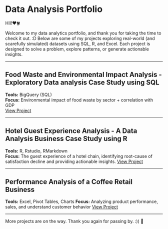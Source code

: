 # Data Analysis Portfolio

HII!❤️🍀

Welcome to my data analytics portfolio, and thank you for taking the time to check it out. :D
Below are some of my projects exploring real-world (and scarefully simulated) datasets using SQL, R, and Excel. Each project is designed to solve a problem, explore patterns, or generate actionable insights.

---

## Food Waste and Environmental Impact Analysis - Exploratory Data analysis Case Study using SQL 
**Tools:** BigQuery (SQL)  
**Focus:** Environmental impact of food waste by sector + correlation with GDP  
[View Project](https://github.com/rh133/food_waste_and_enviromental_impact_analysis)  

---

## Hotel Guest Experience Analysis - A Data Analysis Business Case Study using R
**Tools:** R, Rstudio, RMarkdown  
**Focus:** The guest experience of a hotel chain, identifying root-cause of satisfaction decline and providing actionable insights. 
[View Project](https://github.com/rh133/hotel-guest-experience-project/tree/main)

---

## Performance Analysis of a Coffee Retail Business
**Tools:** Excel, Pivot Tables, Charts 
**Focus:** Analyzing product performance, sales, and understand customer behavior
 [View Project](https://github.com/rh133/performance_analysis_of_coffee_retail_business)

---

More projects are on the way. 
Thank you again for passing by. :)) 🌱


